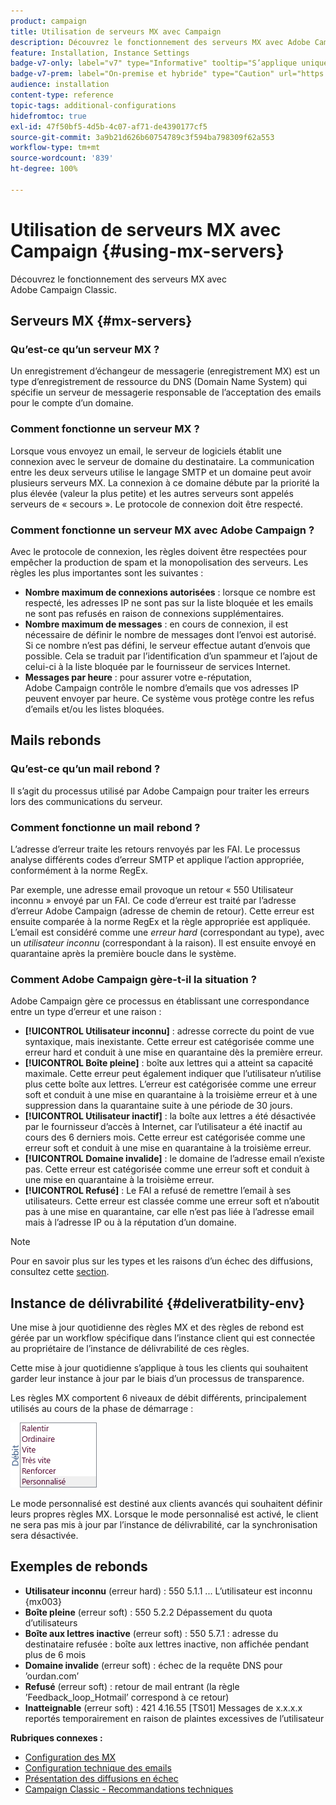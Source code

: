 ```yaml
---
product: campaign
title: Utilisation de serveurs MX avec Campaign
description: Découvrez le fonctionnement des serveurs MX avec Adobe Campaign Classic.
feature: Installation, Instance Settings
badge-v7-only: label="v7" type="Informative" tooltip="S’applique uniquement à Campaign Classic v7"
badge-v7-prem: label="On-premise et hybride" type="Caution" url="https://experienceleague.adobe.com/docs/campaign-classic/using/installing-campaign-classic/architecture-and-hosting-models/hosting-models-lp/hosting-models.html?lang=fr" tooltip="S’applique uniquement aux déploiements on-premise et hybrides"
audience: installation
content-type: reference
topic-tags: additional-configurations
hidefromtoc: true
exl-id: 47f50bf5-4d5b-4c07-af71-de4390177cf5
source-git-commit: 3a9b21d626b60754789c3f594ba798309f62a553
workflow-type: tm+mt
source-wordcount: '839'
ht-degree: 100%

---
```


# Utilisation de serveurs MX avec Campaign {#using-mx-servers}



Découvrez le fonctionnement des serveurs MX avec Adobe Campaign Classic.

## Serveurs MX {#mx-servers}

### Qu’est-ce qu’un serveur MX ?

Un enregistrement d’échangeur de messagerie (enregistrement MX) est un type d’enregistrement de ressource du DNS (Domain Name System) qui spécifie un serveur de messagerie responsable de l’acceptation des emails pour le compte d’un domaine.

### Comment fonctionne un serveur MX ?

Lorsque vous envoyez un email, le serveur de logiciels établit une connexion avec le serveur de domaine du destinataire. La communication entre les deux serveurs utilise le langage SMTP et un domaine peut avoir plusieurs serveurs MX. La connexion à ce domaine débute par la priorité la plus élevée (valeur la plus petite) et les autres serveurs sont appelés serveurs de « secours ». Le protocole de connexion doit être respecté.

### Comment fonctionne un serveur MX avec Adobe Campaign ?

Avec le protocole de connexion, les règles doivent être respectées pour empêcher la production de spam et la monopolisation des serveurs. Les règles les plus importantes sont les suivantes :

* **Nombre maximum de connexions autorisées** : lorsque ce nombre est respecté, les adresses IP ne sont pas sur la liste bloquée et les emails ne sont pas refusés en raison de connexions supplémentaires.
* **Nombre maximum de messages** : en cours de connexion, il est nécessaire de définir le nombre de messages dont l’envoi est autorisé. Si ce nombre n’est pas défini, le serveur effectue autant d’envois que possible. Cela se traduit par l’identification d’un spammeur et l’ajout de celui-ci à la liste bloquée par le fournisseur de services Internet.
* **Messages par heure** : pour assurer votre e-réputation, Adobe Campaign contrôle le nombre d’emails que vos adresses IP peuvent envoyer par heure. Ce système vous protège contre les refus d’emails et/ou les listes bloquées.

## Mails rebonds

### Qu’est-ce qu’un mail rebond ?

Il s’agit du processus utilisé par Adobe Campaign pour traiter les erreurs lors des communications du serveur.

### Comment fonctionne un mail rebond ?

L’adresse d’erreur traite les retours renvoyés par les FAI. Le processus analyse différents codes d’erreur SMTP et applique l’action appropriée, conformément à la norme RegEx.

Par exemple, une adresse email provoque un retour « 550 Utilisateur inconnu » envoyé par un FAI. Ce code d’erreur est traité par l’adresse d’erreur Adobe Campaign (adresse de chemin de retour). Cette erreur est ensuite comparée à la norme RegEx et la règle appropriée est appliquée. L’email est considéré comme une *erreur hard* (correspondant au type), avec un *utilisateur inconnu* (correspondant à la raison). Il est ensuite envoyé en quarantaine après la première boucle dans le système.

### Comment Adobe Campaign gère-t-il la situation ?

Adobe Campaign gère ce processus en établissant une correspondance entre un type d’erreur et une raison :

* **[!UICONTROL Utilisateur inconnu]** : adresse correcte du point de vue syntaxique, mais inexistante. Cette erreur est catégorisée comme une erreur hard et conduit à une mise en quarantaine dès la première erreur.
* **[!UICONTROL Boîte pleine]** : boîte aux lettres qui a atteint sa capacité maximale. Cette erreur peut également indiquer que l’utilisateur n’utilise plus cette boîte aux lettres. L’erreur est catégorisée comme une erreur soft et conduit à une mise en quarantaine à la troisième erreur et à une suppression dans la quarantaine suite à une période de 30 jours.
* **[!UICONTROL Utilisateur inactif]** : la boîte aux lettres a été désactivée par le fournisseur d’accès à Internet, car l’utilisateur a été inactif au cours des 6 derniers mois. Cette erreur est catégorisée comme une erreur soft et conduit à une mise en quarantaine à la troisième erreur.
* **[!UICONTROL Domaine invalide]** : le domaine de l’adresse email n’existe pas. Cette erreur est catégorisée comme une erreur soft et conduit à une mise en quarantaine à la troisième erreur.
* **[!UICONTROL Refusé]** : Le FAI a refusé de remettre l’email à ses utilisateurs. Cette erreur est classée comme une erreur soft et n’aboutit pas à une mise en quarantaine, car elle n’est pas liée à l’adresse email mais à l’adresse IP ou à la réputation d’un domaine.

>[!NOTE]
>
>Pour en savoir plus sur les types et les raisons d’un échec des diffusions, consultez cette [section](../../delivery/using/understanding-delivery-failures.md#delivery-failure-types-and-reasons).

## Instance de délivrabilité {#deliveratbility-env}

Une mise à jour quotidienne des règles MX et des règles de rebond est gérée par un workflow spécifique dans l’instance client qui est connectée au propriétaire de l’instance de délivrabilité de ces règles.

Cette mise à jour quotidienne s’applique à tous les clients qui souhaitent garder leur instance à jour par le biais d’un processus de transparence.

Les règles MX comportent 6 niveaux de débit différents, principalement utilisés au cours de la phase de démarrage :

![](assets/mx-rules-throughput.png)

Le mode personnalisé est destiné aux clients avancés qui souhaitent définir leurs propres règles MX. Lorsque le mode personnalisé est activé, le client ne sera pas mis à jour par l’instance de délivrabilité, car la synchronisation sera désactivée.

## Exemples de rebonds

* **Utilisateur inconnu** (erreur hard) : 550 5.1.1 ... L’utilisateur est inconnu {mx003}
* **Boîte pleine** (erreur soft) : 550 5.2.2 Dépassement du quota d’utilisateurs
* **Boîte aux lettres inactive** (erreur soft) : 550 5.7.1 : adresse du destinataire refusée : boîte aux lettres inactive, non affichée pendant plus de 6 mois
* **Domaine invalide** (erreur soft) : échec de la requête DNS pour ’ourdan.com’
* **Refusé** (erreur soft) : retour de mail entrant (la règle ’Feedback_loop_Hotmail’ correspond à ce retour)
* **Inatteignable** (erreur soft) : 421 4.16.55 [TS01] Messages de x.x.x.x reportés temporairement en raison de plaintes excessives de l’utilisateur

**Rubriques connexes :**
* [Configuration des MX](../../installation/using/email-deliverability.md#mx-configuration)
* [Configuration technique des emails](../../installation/using/email-deliverability.md)
* [Présentation des diffusions en échec](../../delivery/using/understanding-delivery-failures.md)
* [Campaign Classic - Recommandations techniques](https://experienceleague.adobe.com/docs/deliverability-learn/deliverability-best-practice-guide/additional-resources/campaign/acc-technical-recommendations.html?lang=fr)
